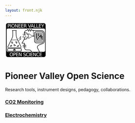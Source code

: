 ```yaml
---
layout: front.njk
---
```

<div id='pullout'>

<!--<img src="/img/edge_flower_medium.png">-->
<img src="/img/pvos.png">

<h1> Pioneer Valley Open Science </h1>

Research tools, instrument designs, pedagogy, collaborations.

</div>


### [CO2 Monitoring](/co2/)

### [Electrochemistry](https://gitlab.com/p-v-o-s/echem)